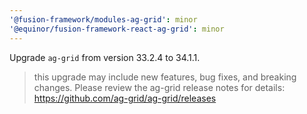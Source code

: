 ```yaml
---
'@fusion-framework/modules-ag-grid': minor
'@equinor/fusion-framework-react-ag-grid': minor
---
```


Upgrade `ag-grid` from version 33.2.4 to 34.1.1.

> this upgrade may include new features, bug fixes, and breaking changes. Please review the ag-grid release notes for details: https://github.com/ag-grid/ag-grid/releases

